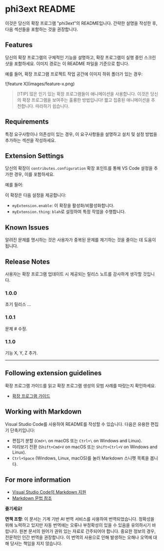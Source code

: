 # phi3ext README

이것은 당신의 확장 프로그램 "phi3ext"의 README입니다. 간략한 설명을 작성한 후, 다음 섹션들을 포함하는 것을 권장합니다.

## Features

당신의 확장 프로그램의 구체적인 기능을 설명하고, 확장 프로그램이 실행 중인 스크린샷을 포함하세요. 이미지 경로는 이 README 파일을 기준으로 합니다.

예를 들어, 확장 프로그램 프로젝트 작업 공간에 이미지 하위 폴더가 있는 경우:

\!\[feature X\]\(images/feature-x.png\)

> [!TIP] 많은 인기 있는 확장 프로그램들이 애니메이션을 사용합니다. 이것은 당신의 확장 프로그램을 보여주는 훌륭한 방법입니다! 짧고 집중된 애니메이션을 추천합니다. 따라하기 쉽습니다.

## Requirements

특정 요구사항이나 의존성이 있는 경우, 이 요구사항들을 설명하고 설치 및 설정 방법을 추가하는 섹션을 작성하세요.

## Extension Settings

당신의 확장이 `contributes.configuration` 확장 포인트를 통해 VS Code 설정을 추가한 경우, 이를 포함하세요.

예를 들어:

이 확장은 다음 설정을 제공합니다:

* `myExtension.enable`: 이 확장을 활성화/비활성화합니다.
* `myExtension.thing`: `blah`로 설정하여 특정 작업을 수행합니다.

## Known Issues

알려진 문제를 명시하는 것은 사용자가 중복된 문제를 제기하는 것을 줄이는 데 도움이 됩니다.

## Release Notes

사용자는 확장 프로그램 업데이트 시 제공되는 릴리스 노트를 감사하게 생각할 것입니다.

### 1.0.0

초기 릴리스 ...

### 1.0.1

문제 # 수정.

### 1.1.0

기능 X, Y, Z 추가.

---

## Following extension guidelines

확장 프로그램 가이드를 읽고 확장 프로그램 생성의 모범 사례를 따랐는지 확인하세요.

* [확장 프로그램 가이드](https://code.visualstudio.com/api/references/extension-guidelines?WT.mc_id=aiml-137032-kinfeylo)

## Working with Markdown

Visual Studio Code를 사용하여 README를 작성할 수 있습니다. 다음은 유용한 편집기 단축키입니다:

* 편집기 분할 (`Cmd+\` on macOS 또는 `Ctrl+\` on Windows and Linux).
* 미리보기 전환 (`Shift+Cmd+V` on macOS 또는 `Shift+Ctrl+V` on Windows and Linux).
* `Ctrl+Space` (Windows, Linux, macOS)를 눌러 Markdown 스니펫 목록을 봅니다.

## For more information

* [Visual Studio Code의 Markdown 지원](https://code.visualstudio.com/docs/languages/markdown?WT.mc_id=aiml-137032-kinfeylo)
* [Markdown 문법 참조](https://help.github.com/articles/markdown-basics/)

**즐기세요!**

**면책 조항**:
이 문서는 기계 기반 AI 번역 서비스를 사용하여 번역되었습니다. 정확성을 위해 노력하고 있지만 자동 번역에는 오류나 부정확성이 있을 수 있음을 유의하시기 바랍니다. 원본 문서의 원어가 권위 있는 자료로 간주되어야 합니다. 중요한 정보의 경우, 전문적인 인간 번역을 권장합니다. 이 번역의 사용으로 인해 발생하는 오해나 오역에 대해 당사는 책임을 지지 않습니다.
